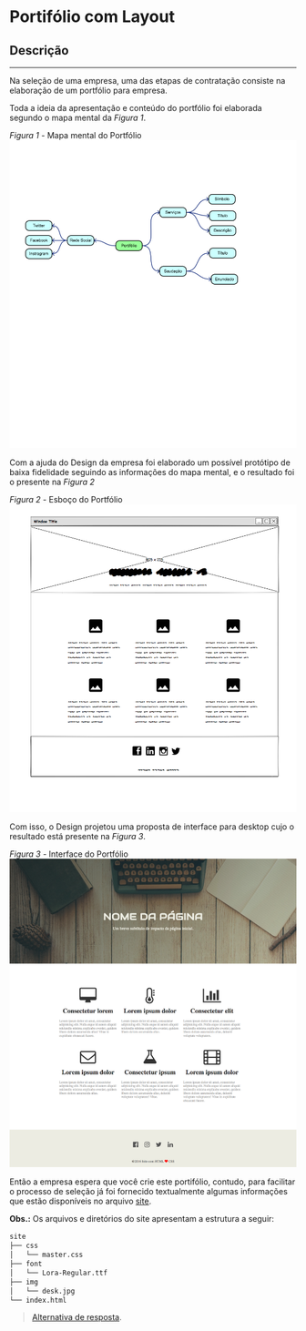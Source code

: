# Portifólio com Layout

## Descrição
---

Na seleção de uma empresa, uma das etapas de contratação consiste na elaboração de um portfólio para empresa. 

Toda a ideia da apresentação e conteúdo do portfólio foi elaborada segundo o mapa mental da *Figura 1*.

*Figura 1* - Mapa mental do Portfólio
![mindmap](assets/mindmap.png)

Com a ajuda do Design da empresa foi elaborado um possível protótipo de baixa fidelidade seguindo as informações do mapa mental, e o resultado foi o presente na *Figura 2*

*Figura 2* - Esboço do Portfólio
![wireframe](assets/wireframe.png)

Com isso, o Design projetou uma proposta de interface para desktop cujo o resultado está presente na *Figura 3*.

*Figura 3* - Interface do Portfólio<br>
![Layout Curriculum](assets/layout.png)

Então a empresa espera que você crie este portifólio, contudo, para facilitar o processo de seleção já foi fornecido textualmente algumas informações que estão disponíveis no arquivo [site](site.zip).

**Obs.:** Os arquivos e diretórios do site apresentam a estrutura a seguir:

```
site
├── css
│   └── master.css
├── font
│   └── Lora-Regular.ttf
├── img
│   └── desk.jpg
└── index.html
```

> [Alternativa de resposta](site-response/).